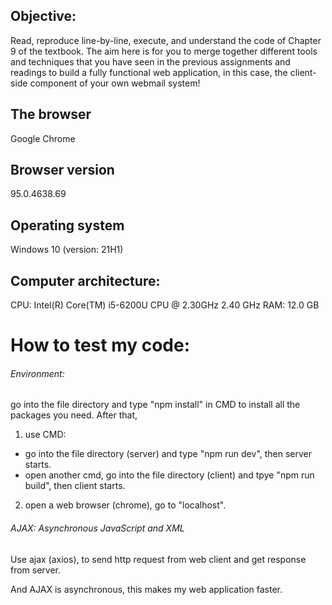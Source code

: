 ## Objective:
Read, reproduce line-by-line, execute, and understand the code of Chapter 9 of the textbook. The aim here is for you to merge together different tools and techniques that you have seen in the previous assignments and readings to build a fully functional web application, in this case, the client-side component of your own webmail system! 

## The browser
Google Chrome

## Browser version
95.0.4638.69

## Operating system
Windows 10 (version: 21H1)

## Computer architecture:
CPU: Intel(R) Core(TM) i5-6200U CPU @ 2.30GHz   2.40 GHz
RAM: 12.0 GB

# How to test my code:

###### Environment:
go into the file directory and type "npm install" in CMD to install all the packages you need.
After that,

1. use CMD:
* go into the file directory (server) and type "npm run dev", then server starts.
* open another cmd, go into the file directory (client) and  tpye "npm run build", then client starts.

2. open a web browser (chrome), go to "localhost".


###### AJAX: Asynchronous JavaScript and XML

Use ajax (axios), to send http request from web client and get response from server.

And AJAX is asynchronous, this makes my web application faster.



